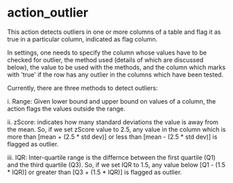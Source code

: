 # action_outlier

This action detects outliers in one or more columns of a table and flag it as true in a particular column, indicated as flag column. 

In settings, one needs to specify the column whose values have to be checked for outlier, the method used (details of which are discussed below), the value to be used with the methods, and the column which marks with 'true' if the row has any outlier in the columns which have been tested.

Currently, there are three methods to detect outliers:

i. Range: Given lower bound and upper bound on values of a column, the action flags the values outside the range.

ii. zScore: indicates how many standard deviations the value is away from the mean. So, if we set zScore value to 2.5, any value in the column which is more than [mean + (2.5 * std dev)] or less than [mean - (2.5 * std dev)] is flagged as outlier.

iii. IQR: Inter-quartile range is the differnce between the first quartile (Q1) and the third quartile (Q3). So, if we set IQR to 1.5, any value below [Q1 - (1.5 * IQR)] or greater than [Q3 + (1.5 * IQR)] is flagged as outlier.

